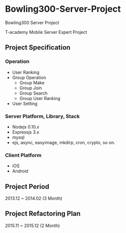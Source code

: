 # Bowling300-Server-Project

Bowling300 Server Project

T-academy Mobile Server Expert Project

## Project Specification
### Operation
- User Ranking
- Group Operation
  - Group Make
  - Group Join
  - Group Search
  - Group User Ranking
- User Setting

### Server Platform, Library, Stack
- Nodejs 0.10.x
- Expressjs 3.x
- mysql
- ejs, async, easyimage, mkdirp, cron, crypto, so on.

### Client Platform
- iOS
- Android

## Project Period
2013.12 ~ 2014.02 (3 Month)

## Project Refactoring Plan
2015.11 ~ 2015.12 (2 Month)
